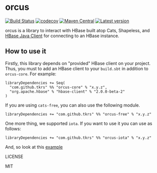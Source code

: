 # orcus

[![Build Status](https://travis-ci.org/tkrs/orcus.svg?branch=master)](https://travis-ci.org/tkrs/orcus)
[![codecov](https://codecov.io/gh/tkrs/orcus/branch/master/graph/badge.svg)](https://codecov.io/gh/tkrs/orcus)
[![Maven Central](https://maven-badges.herokuapp.com/maven-central/com.github.tkrs/orcus-core_2.12/badge.svg)](https://maven-badges.herokuapp.com/maven-central/com.github.tkrs/orcus-core_2.12)
[![Latest version](https://index.scala-lang.org/tkrs/orcus/latest.svg)](https://index.scala-lang.org/tkrs/orcus/orcus-core)

orcus is a library to interact with HBase built atop Cats, Shapeless, and [HBase Java Client](https://github.com/apache/hbase/tree/rel/2.0.0-beta-1) for connecting to an HBase instance.

## How to use it

Firstly, this library depends on "provided" HBase client on your project. Thus, you must to add an HBase client to your `build.sbt` in addition to `orcus-core`. For example:

```
libraryDependencies += Seq(
  "com.github.tkrs" %% "orcus-core" % "x.y.z",
  "org.apache.hbase" % "hbase-client" % "2.0.0-beta-2"
)
```

If you are using `cats-free`, you can also use the following module.

```
libraryDependencies += "com.github.tkrs" %% "orcus-free" % "x.y.z"
```

One more thing, we supported `iota`. If you want to use it you can use as follows:

```
libraryDependencies += "com.github.tkrs" %% "orcus-iota" % "x.y.z"
```

And, so look at this [example](https://github.com/tkrs/orcus/tree/master/modules/example/src/main/scala/example/bigtable)

LICENSE

MIT
